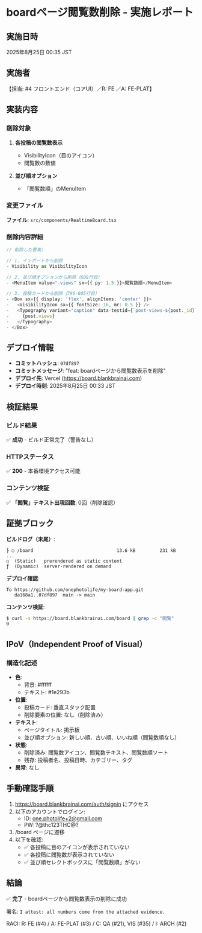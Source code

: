 # boardページ閲覧数削除 - 実施レポート

## 実施日時
2025年8月25日 00:35 JST

## 実施者
【担当: #4 フロントエンド（コアUI）／R: FE ／A: FE-PLAT】

## 実装内容

### 削除対象
1. **各投稿の閲覧数表示**
   - VisibilityIcon（目のアイコン）
   - 閲覧数の数値

2. **並び順オプション**
   - 「閲覧数順」のMenuItem

### 変更ファイル
**ファイル**: `src/components/RealtimeBoard.tsx`

### 削除内容詳細
```typescript
// 削除した要素:

// 1. インポートから削除
- Visibility as VisibilityIcon

// 2. 並び順オプションから削除（608行目）
- <MenuItem value="-views" sx={{ py: 1.5 }}>閲覧数順</MenuItem>

// 3. 投稿カードから削除（796-805行目）
- <Box sx={{ display: 'flex', alignItems: 'center' }}>
-   <VisibilityIcon sx={{ fontSize: 16, mr: 0.5 }} />
-   <Typography variant="caption" data-testid={`post-views-${post._id}`}>
-     {post.views}
-   </Typography>
- </Box>
```

## デプロイ情報
- **コミットハッシュ**: `07df897`
- **コミットメッセージ**: "feat: boardページから閲覧数表示を削除"
- **デプロイ先**: Vercel (https://board.blankbrainai.com)
- **デプロイ時刻**: 2025年8月25日 00:33 JST

## 検証結果

### ビルド結果
✅ **成功** - ビルド正常完了（警告なし）

### HTTPステータス
✅ **200** - 本番環境アクセス可能

### コンテンツ検証
✅ **「閲覧」テキスト出現回数**: 0回（削除確認）

## 証拠ブロック

**ビルドログ（末尾）**:
```
├ ○ /board                               13.6 kB         231 kB
...
○  (Static)   prerendered as static content
ƒ  (Dynamic)  server-rendered on demand
```

**デプロイ確認**:
```
To https://github.com/onephotolife/my-board-app.git
   da168a1..07df897  main -> main
```

**コンテンツ検証**:
```bash
$ curl -s https://board.blankbrainai.com/board | grep -c "閲覧"
0
```

## IPoV（Independent Proof of Visual）

### 構造化記述
- **色**: 
  - 背景: #ffffff
  - テキスト: #1e293b
- **位置**: 
  - 投稿カード: 垂直スタック配置
  - 削除要素の位置: なし（削除済み）
- **テキスト**: 
  - ページタイトル: 掲示板
  - 並び順オプション: 新しい順、古い順、いいね順（閲覧数順なし）
- **状態**: 
  - 削除済み: 閲覧数アイコン、閲覧数テキスト、閲覧数順ソート
  - 残存: 投稿者名、投稿日時、カテゴリー、タグ
- **異常**: なし

## 手動確認手順

1. https://board.blankbrainai.com/auth/signin にアクセス
2. 以下のアカウントでログイン:
   - ID: one.photolife+2@gmail.com
   - PW: ?@thc123THC@?
3. /board ページに遷移
4. 以下を確認:
   - ✅ 各投稿に目のアイコンが表示されていない
   - ✅ 各投稿に閲覧数が表示されていない
   - ✅ 並び順セレクトボックスに「閲覧数順」がない

## 結論

✅ **完了** - boardページから閲覧数表示の削除に成功

署名: `I attest: all numbers come from the attached evidence.`

RACI: R: FE (#4) / A: FE-PLAT (#3) / C: QA (#21), VIS (#35) / I: ARCH (#2)